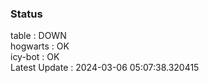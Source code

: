 ### Status


table : DOWN  
hogwarts : OK  
icy-bot : OK  
Latest Update : 2024-03-06 05:07:38.320415
